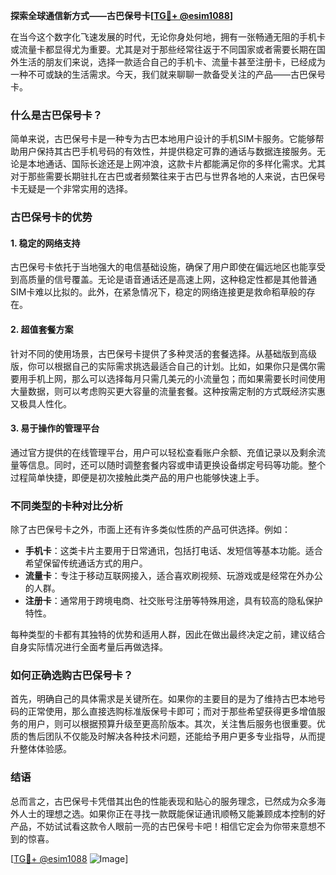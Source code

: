 **探索全球通信新方式——古巴保号卡[[TG💪+ @esim1088](https://t.me/s/esim1088)]**

在当今这个数字化飞速发展的时代，无论你身处何地，拥有一张畅通无阻的手机卡或流量卡都显得尤为重要。尤其是对于那些经常往返于不同国家或者需要长期在国外生活的朋友们来说，选择一款适合自己的手机卡、流量卡甚至注册卡，已经成为一种不可或缺的生活需求。今天，我们就来聊聊一款备受关注的产品——古巴保号卡。

### 什么是古巴保号卡？

简单来说，古巴保号卡是一种专为古巴本地用户设计的手机SIM卡服务。它能够帮助用户保持其古巴手机号码的有效性，并提供稳定可靠的通话与数据连接服务。无论是本地通话、国际长途还是上网冲浪，这款卡片都能满足你的多样化需求。尤其对于那些需要长期驻扎在古巴或者频繁往来于古巴与世界各地的人来说，古巴保号卡无疑是一个非常实用的选择。

### 古巴保号卡的优势

#### 1. 稳定的网络支持
古巴保号卡依托于当地强大的电信基础设施，确保了用户即使在偏远地区也能享受到高质量的信号覆盖。无论是语音通话还是高速上网，这种稳定性都是其他普通SIM卡难以比拟的。此外，在紧急情况下，稳定的网络连接更是救命稻草般的存在。

#### 2. 超值套餐方案
针对不同的使用场景，古巴保号卡提供了多种灵活的套餐选择。从基础版到高级版，你可以根据自己的实际需求挑选最适合自己的计划。比如，如果你只是偶尔需要用手机上网，那么可以选择每月只需几美元的小流量包；而如果需要长时间使用大量数据，则可以考虑购买更大容量的流量套餐。这种按需定制的方式既经济实惠又极具人性化。

#### 3. 易于操作的管理平台
通过官方提供的在线管理平台，用户可以轻松查看账户余额、充值记录以及剩余流量等信息。同时，还可以随时调整套餐内容或申请更换设备绑定号码等功能。整个过程简单快捷，即便是初次接触此类产品的用户也能够快速上手。

### 不同类型的卡种对比分析

除了古巴保号卡之外，市面上还有许多类似性质的产品可供选择。例如：

- **手机卡**：这类卡片主要用于日常通讯，包括打电话、发短信等基本功能。适合希望保留传统通话方式的用户。
- **流量卡**：专注于移动互联网接入，适合喜欢刷视频、玩游戏或是经常在外办公的人群。
- **注册卡**：通常用于跨境电商、社交账号注册等特殊用途，具有较高的隐私保护特性。

每种类型的卡都有其独特的优势和适用人群，因此在做出最终决定之前，建议结合自身实际情况进行全面考量后再做选择。

### 如何正确选购古巴保号卡？

首先，明确自己的具体需求是关键所在。如果你的主要目的是为了维持古巴本地号码的正常使用，那么直接选购标准版保号卡即可；而对于那些希望获得更多增值服务的用户，则可以根据预算升级至更高阶版本。其次，关注售后服务也很重要。优质的售后团队不仅能及时解决各种技术问题，还能给予用户更多专业指导，从而提升整体体验感。

### 结语

总而言之，古巴保号卡凭借其出色的性能表现和贴心的服务理念，已然成为众多海外人士的理想之选。如果你正在寻找一款既能保证通讯顺畅又能兼顾成本控制的好产品，不妨试试看这款令人眼前一亮的古巴保号卡吧！相信它定会为你带来意想不到的惊喜。

[[TG💪+ @esim1088](https://t.me/s/esim1088) ![Image](https://i.postimg.cc/4NQfJmqS/Snipaste-2025-05-13-00-14-12.png)]